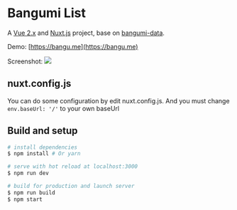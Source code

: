 # Bangumi List

A [Vue 2.x](https://vuejs.org.cn) and [Nuxt.js](https://nuxtjs.org) project, base on [bangumi-data](https://github.com/bangumi-data/bangumi-data).

Demo: [https://bangu.me](https://bangu.me)

Screenshot: ![](static/screenshots.jpg?raw=true)

## nuxt.config.js
You can do some configuration by edit nuxt.config.js. And you must change
`env.baseUrl: '/'` to your own baseUrl

## Build and setup

``` bash
# install dependencies
$ npm install # Or yarn

# serve with hot reload at localhost:3000
$ npm run dev

# build for production and launch server
$ npm run build
$ npm start
```

